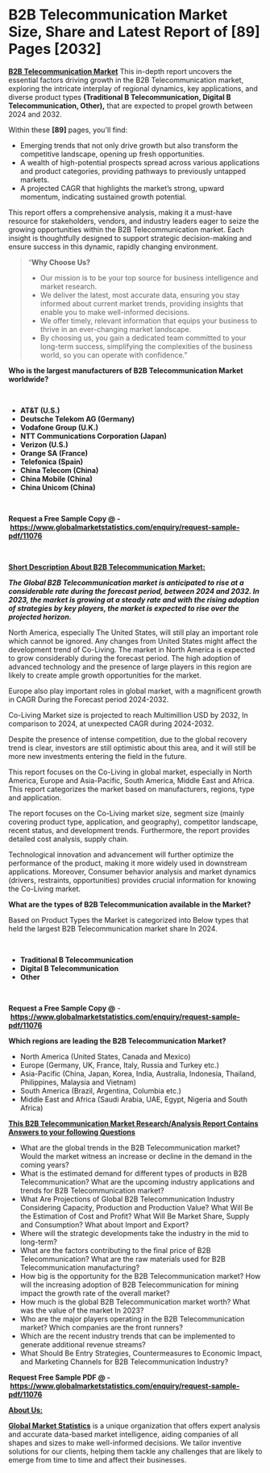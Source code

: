 <h1>B2B Telecommunication Market Size, Share and Latest Report of [89] Pages [2032]</h1>
<p><a href="https://www.globalmarketstatistics.com/market-reports/b2b-telecommunication-market-11076"><strong>B2B Telecommunication Market</strong></a> This in-depth report uncovers the essential factors driving growth in the B2B Telecommunication market, exploring the intricate interplay of regional dynamics, key applications, and diverse product types <strong>(Traditional B Telecommunication, Digital B Telecommunication, Other),</strong> that are expected to propel growth between 2024 and 2032.</p>
<p>Within these <strong>[89]</strong> pages, you'll find:</p>
<ul>
<li>Emerging trends that not only drive growth but also transform the competitive landscape, opening up fresh opportunities.</li>
<li>A wealth of high-potential prospects spread across various applications and product categories, providing pathways to previously untapped markets.</li>
<li>A projected CAGR that highlights the market&rsquo;s strong, upward momentum, indicating sustained growth potential.</li>
</ul>
<p>This report offers a comprehensive analysis, making it a must-have resource for stakeholders, vendors, and industry leaders eager to seize the growing opportunities within the B2B Telecommunication market. Each insight is thoughtfully designed to support strategic decision-making and ensure success in this dynamic, rapidly changing environment.</p>
<blockquote class="">
<p>&ldquo;<strong>Why Choose Us? </strong></p>
<ul>
<li>Our mission is to be your top source for business intelligence and market research.</li>
<li>We deliver the latest, most accurate data, ensuring you stay informed about current market trends, providing insights that enable you to make well-informed decisions.</li>
<li>We offer timely, relevant information that equips your business to thrive in an ever-changing market landscape.</li>
<li>By choosing us, you gain a dedicated team committed to your long-term success, simplifying the complexities of the business world, so you can operate with confidence.&rdquo;</li>
</ul>
</blockquote>
<p><strong>Who is the largest manufacturers of B2B Telecommunication Market worldwide?</strong></p>
<p>&nbsp;</p>
<ul>
<li><strong>AT&amp;T (U.S.)</strong></li>
<li><strong>Deutsche Telekom AG (Germany)</strong></li>
<li><strong>Vodafone Group (U.K.)</strong></li>
<li><strong>NTT Communications Corporation (Japan)</strong></li>
<li><strong>Verizon (U.S.)</strong></li>
<li><strong>Orange SA (France)</strong></li>
<li><strong>Telefonica (Spain)</strong></li>
<li><strong>China Telecom (China)</strong></li>
<li><strong>China Mobile (China)</strong></li>
<li><strong>China Unicom (China)</strong></li>
</ul>
<p>&nbsp;</p>
<p><strong>Request a Free Sample Copy @ -&nbsp;</strong><a href="https://www.globalmarketstatistics.com/enquiry/request-sample-pdf/11076"><strong>https://www.globalmarketstatistics.com/enquiry/request-sample-pdf/11076</strong></a></p>
<p>&nbsp;</p>
<p><strong><u>Short Description About B2B Telecommunication Market:</u></strong></p>
<p><strong><em>The Global B2B Telecommunication market is anticipated to rise at a considerable rate during the forecast period, between 2024 and 2032. In 2023, the market is growing at a steady rate and with the rising adoption of strategies by key players, the market is expected to rise over the projected horizon.</em></strong></p>
<p>North America, especially The United States, will still play an important role which cannot be ignored. Any changes from United States might affect the development trend of Co-Living. The market in North America is expected to grow considerably during the forecast period. The high adoption of advanced technology and the presence of large players in this region are likely to create ample growth opportunities for the market.</p>
<p>Europe also play important roles in global market, with a magnificent growth in CAGR During the Forecast period 2024-2032.</p>
<p>Co-Living Market size is projected to reach Multimillion USD by 2032, In comparison to 2024, at unexpected CAGR during 2024-2032.</p>
<p>Despite the presence of intense competition, due to the global recovery trend is clear, investors are still optimistic about this area, and it will still be more new investments entering the field in the future.</p>
<p>This report focuses on the Co-Living in global market, especially in North America, Europe and Asia-Pacific, South America, Middle East and Africa. This report categorizes the market based on manufacturers, regions, type and application.</p>
<p>The report focuses on the Co-Living market size, segment size (mainly covering product type, application, and geography), competitor landscape, recent status, and development trends. Furthermore, the report provides detailed cost analysis, supply chain.</p>
<p>Technological innovation and advancement will further optimize the performance of the product, making it more widely used in downstream applications. Moreover, Consumer behavior analysis and market dynamics (drivers, restraints, opportunities) provides crucial information for knowing the Co-Living market.</p>
<p><strong>What are the types of B2B Telecommunication available in the Market?</strong></p>
<p>Based on Product Types the Market is categorized into Below types that held the largest B2B Telecommunication market share In 2024.</p>
<p>&nbsp;</p>
<ul>
<li><strong>Traditional B Telecommunication</strong></li>
<li><strong>Digital B Telecommunication</strong></li>
<li><strong>Other</strong></li>
</ul>
<p>&nbsp;</p>
<p><strong>Request a Free Sample Copy @</strong>&nbsp;-&nbsp;<a href="https://www.globalmarketstatistics.com/enquiry/request-sample-pdf/11076"><strong>https://www.globalmarketstatistics.com/enquiry/request-sample-pdf/11076</strong></a></p>
<p><strong>Which regions are leading the B2B Telecommunication Market?</strong></p>
<ul>
<li>North America (United States, Canada and Mexico)</li>
<li>Europe (Germany, UK, France, Italy, Russia and Turkey etc.)</li>
<li>Asia-Pacific (China, Japan, Korea, India, Australia, Indonesia, Thailand, Philippines, Malaysia and Vietnam)</li>
<li>South America (Brazil, Argentina, Columbia etc.)</li>
<li>Middle East and Africa (Saudi Arabia, UAE, Egypt, Nigeria and South Africa)</li>
</ul>
<p><strong><u>This B2B Telecommunication Market Research/Analysis Report Contains Answers to your following Questions</u></strong></p>
<ul>
<li>What are the global trends in the B2B Telecommunication market? Would the market witness an increase or decline in the demand in the coming years?</li>
<li>What is the estimated demand for different types of products in B2B Telecommunication? What are the upcoming industry applications and trends for B2B Telecommunication market?</li>
<li>What Are Projections of Global B2B Telecommunication Industry Considering Capacity, Production and Production Value? What Will Be the Estimation of Cost and Profit? What Will Be Market Share, Supply and Consumption? What about Import and Export?</li>
<li>Where will the strategic developments take the industry in the mid to long-term?</li>
<li>What are the factors contributing to the final price of B2B Telecommunication? What are the raw materials used for B2B Telecommunication manufacturing?</li>
<li>How big is the opportunity for the B2B Telecommunication market? How will the increasing adoption of B2B Telecommunication for mining impact the growth rate of the overall market?</li>
<li>How much is the global B2B Telecommunication market worth? What was the value of the market In 2023?</li>
<li>Who are the major players operating in the B2B Telecommunication market? Which companies are the front runners?</li>
<li>Which are the recent industry trends that can be implemented to generate additional revenue streams?</li>
<li>What Should Be Entry Strategies, Countermeasures to Economic Impact, and Marketing Channels for B2B Telecommunication Industry?</li>
</ul>
<p><strong>Request Free Sample PDF @ -&nbsp;</strong><a href="https://www.globalmarketstatistics.com/enquiry/request-sample-pdf/11076"><strong>https://www.globalmarketstatistics.com/enquiry/request-sample-pdf/11076</strong></a></p>
<p><strong><u>About Us:</u></strong></p>
<p><a href="https://www.globalmarketstatistics.com/"><strong>Global Market Statistics</strong></a>&nbsp;is a unique organization that offers expert analysis and accurate data-based market intelligence, aiding companies of all shapes and sizes to make well-informed decisions. We tailor inventive solutions for our clients, helping them tackle any challenges that are likely to emerge from time to time and affect their businesses.</p>